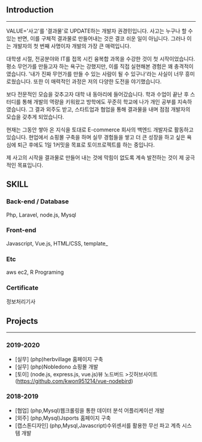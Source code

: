 ## Introduction
---
VALUE='사고'를 '결과물'로 UPDATE하는 개발자 권경민입니다.
사고는 누구나 할 수 있는 반면, 이를 구체적 결과물로 만들어내는 것은 결코 쉬운 일이 아닙니다. 그러나 이는 개발자의 첫 번째 사명이자 개발의 가장 큰 매력입니다. 

대학생 시절, 전공분야와 IT를 접목 시킨 융복합 과목을 수강한 것이 첫 시작이었습니다.
평소 무언가를 만들고자 하는 욕구는 강했지만, 이를 직접 실현해본 경험은 꽤 충격적이였습니다. '내가 진짜 무언가를 만들 수 있는 사람이 될 수 있구나'라는 사실이 너무 흥미로웠습니다. 또한 이 매력적인 과정은 저의 다양한 도전을 야기했습니다.

보다 전문적인 모습을 갖추고자 대학 내 동아리에 들어갔습니다. 학과 수업이 끝난 후 스터디를 통해 개발의 역량을 키워왔고 방학에도 꾸준히 학교에 나가 개인 공부를 지속하였습니다.
그 결과 외주도 받고, 스타트업과 협업을 통해 결과물을 내며 점점 개발자의 모습을 갖추게 되었습니다.

현재는 그동안 쌓아 온 지식을 토대로  E-commerce 회사의 백엔드 개발자로 활동하고 있습니다. 현업에서 쇼핑몰 구축을 하며 실무 경험들을 쌓고 더 큰 성장을 하고 싶은 욕심에 퇴근 후에도 1일 1커밋을 목표로 토이프로젝트를 하는 중입니다.

제 사고의 시작을 결과물로 만들어 내는 것에 막힘이 없도록 계속 발전하는 것이 제 궁극적인 목표입니다.

## SKILL
### Back-end / Database
Php, Laravel, node.js, Mysql

### Front-end
Javascript, Vue.js, HTML/CSS, template_

### Etc
aws ec2, R Programing

### Certificate
정보처리기사

## Projects
---
### 2019-2020

- [실무] (php)herbvillage 홈페이지 구축
- [실무] (php)Nobledono 쇼핑몰 개발
- [토이] (node.js, express.js, vue.js)뷰 노드버드 >깃허브사이트(https://github.com/kwon951214/vue-nodebird)

### 2018-2019

- [협업] (php,Mysql)웹크롤링을 통한 데이터 분석 어플리케이션 개발
- [외주] (php,Mysql)Jsports 홈페이지 구축
- [캡스톤디자인] (php,Mysql,Javascript)수위센서를 활용한 무선 파고 계측 시스템 개발
